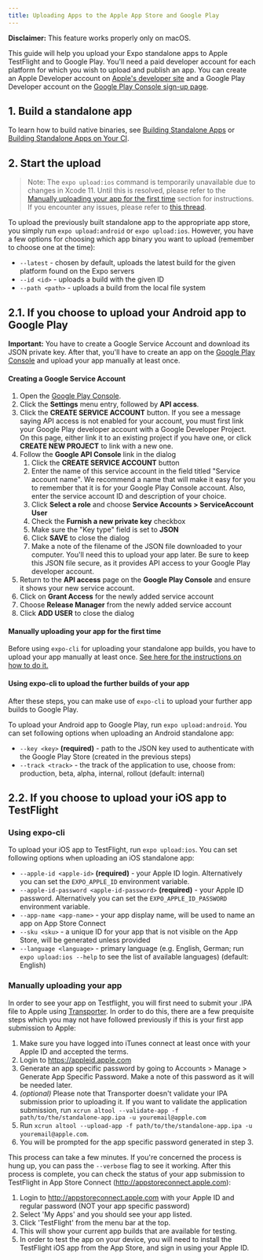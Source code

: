```yaml
---
title: Uploading Apps to the Apple App Store and Google Play
---
```


**Disclaimer:** This feature works properly only on macOS.

This guide will help you upload your Expo standalone apps to Apple TestFlight and to Google Play.
You'll need a paid developer account for each platform for which you wish to upload and publish an app. You can create an Apple Developer account on [Apple's developer site](https://developer.apple.com/account/) and a Google Play Developer account on the [Google Play Console sign-up page](https://play.google.com/apps/publish/signup/).

## 1. Build a standalone app

To learn how to build native binaries, see [Building Standalone Apps](../building-standalone-apps/) or [Building Standalone Apps on Your CI](../turtle-cli).

## 2. Start the upload

> Note: The `expo upload:ios` command is temporarily unavailable due to changes in Xcode 11. Until this is resolved, please refer to the [Manually uploading your app for the first time](#manually-uploading-your-app) section for instructions.
> If you encounter any issues, please refer to [this thread](https://github.com/expo/expo-cli/issues/927).

To upload the previously built standalone app to the appropriate app store, you simply run `expo upload:android` or `expo upload:ios`. However, you have a few options for choosing which app binary you want to upload (remember to choose one at the time):
- `--latest` - chosen by default, uploads the latest build for the given platform found on the Expo servers
- `--id <id>` - uploads a build with the given ID
- `--path <path>` - uploads a build from the local file system

## 2.1. If you choose to upload your Android app to Google Play

**Important:** You have to create a Google Service Account and download its JSON private key. After that, you'll have to create an app on the [Google Play Console](https://play.google.com/apps/publish/) and upload your app manually at least once.

#### Creating a Google Service Account

1. Open the [Google Play Console](https://play.google.com/apps/publish/).
2. Click the **Settings** menu entry, followed by **API access**.
3. Click the **CREATE SERVICE ACCOUNT** button. If you see a message saying API access is not enabled for your account, you must first link your Google Play developer account with a Google Developer Project. On this page, either link it to an existing project if you have one, or click **CREATE NEW PROJECT** to link with a new one.
4. Follow the **Google API Console** link in the dialog
    1. Click the **CREATE SERVICE ACCOUNT** button
    2. Enter the name of this service account in the field titled "Service account name". We recommend a name that will make it easy for you to remember that it is for your Google Play Console account. Also, enter the service account ID and description of your choice.
    3. Click **Select a role** and choose **Service Accounts > ServiceAccount User**
    4. Check the **Furnish a new private key** checkbox
    5. Make sure the "Key type" field is set to **JSON**
    6. Click **SAVE** to close the dialog
    7. Make a note of the filename of the JSON file downloaded to your computer. You'll need this to upload your app later. Be sure to keep this JSON file secure, as it provides API access to your Google Play developer account.
5. Return to the **API access** page on the **Google Play Console** and ensure it shows your new service account.
6. Click on **Grant Access** for the newly added service account
7. Choose **Release Manager** from the newly added service account
8. Click **ADD USER** to close the dialog

#### Manually uploading your app for the first time

Before using `expo-cli` for uploading your standalone app builds, you have to upload your app manually at least once. [See here for the instructions on how to do it.](https://support.google.com/googleplay/android-developer/answer/113469)

#### Using expo-cli to upload the further builds of your app

After these steps, you can make use of `expo-cli` to upload your further app builds to Google Play.

To upload your Android app to Google Play, run `expo upload:android`. You can set following options when uploading an Android standalone app:
- `--key <key>` **(required)** - path to the JSON key used to authenticate with the Google Play Store (created in the previous steps)
- `--track <track>` - the track of the application to use, choose from: production, beta, alpha, internal, rollout (default: internal)

## 2.2. If you choose to upload your iOS app to TestFlight

### Using expo-cli

To upload your iOS app to TestFlight, run `expo upload:ios`. You can set following options when uploading an iOS standalone app:
- `--apple-id <apple-id>` **(required)** - your Apple ID login. Alternatively you can set the `EXPO_APPLE_ID` environment variable.
- `--apple-id-password <apple-id-password>` **(required)** - your Apple ID password. Alternatively you can set the `EXPO_APPLE_ID_PASSWORD` environment variable.
- `--app-name <app-name>` - your app display name, will be used to name an app on App Store Connect
- `--sku <sku>` - a unique ID for your app that is not visible on the App Store, will be generated unless provided
- `--language <language>` - primary language (e.g. English, German; run `expo upload:ios --help` to see the list of available languages) (default: English)

### Manually uploading your app

In order to see your app on Testflight, you will first need to submit your .IPA file to Apple using [Transporter](https://apps.apple.com/nl/app/transporter/id1450874784?l=en&mt=12). In order to do this, there are a few prequisite steps which you may not have followed previously if this is your first app submission to Apple:

1. Make sure you have logged into iTunes connect at least once with your Apple ID and accepted the terms.
2. Login to https://appleid.apple.com
3. Generate an app specific password by going to Accounts > Manage > Generate App Specific Password. Make a note of this password as it will be needed later.
4. *(optional)* Please note that Transporter doesn't validate your IPA submission prior to uploading it. If you want to validate the application submission, run `xcrun altool --validate-app -f path/to/the/standalone-app.ipa -u youremail@apple.com`
5. Run `xcrun altool --upload-app -f path/to/the/standalone-app.ipa -u youremail@apple.com`.
6. You will be prompted for the app specific password generated in step 3.

This process can take a few minutes. If you're concerned the process is hung up, you can pass the `--verbose` flag to see it working. After this process is complete, you can check the status of your app submission to TestFlight in App Store Connect (http://appstoreconnect.apple.com):

1. Login to http://appstoreconnect.apple.com with your Apple ID and regular password (NOT your app specific password)
2. Select 'My Apps' and you should see your app listed.
3. Click 'TestFlight' from the menu bar at the top.
4. This will show your current app builds that are available for testing.
5. In order to test the app on your device, you will need to install the TestFlight iOS app from the App Store, and sign in using your Apple ID.
